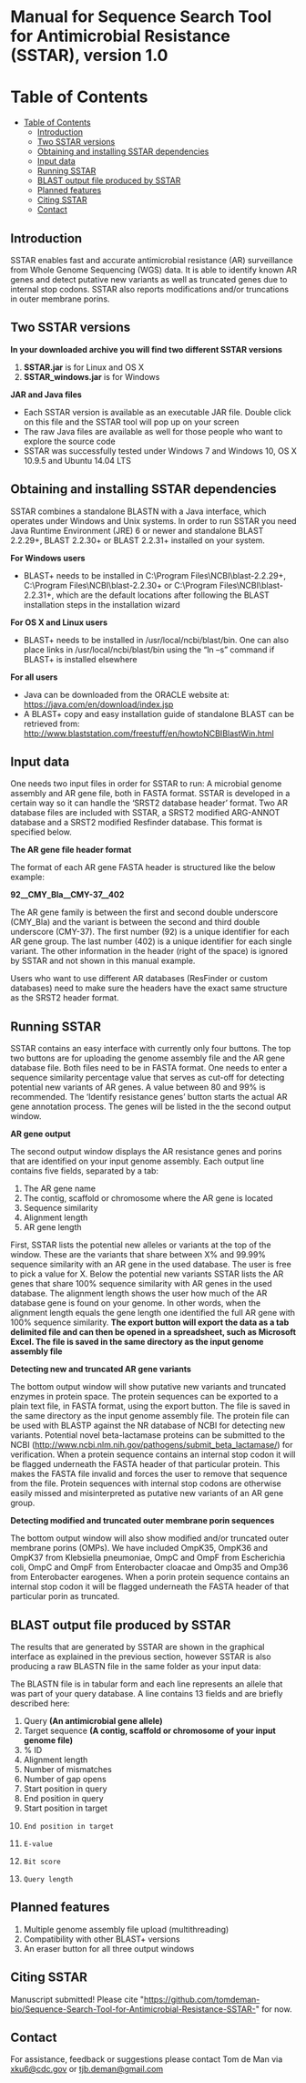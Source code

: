 Manual for Sequence Search Tool for Antimicrobial Resistance (SSTAR), version 1.0
=================================================================================

Table of Contents
=================

* [Table of Contents](#table-of-contents)
  * [Introduction](#introduction)
  * [Two SSTAR versions](#two-sstar-versions)
  * [Obtaining and installing SSTAR dependencies](#obtaining-and-installing-sstar-dependencies)
  * [Input data](#input-data)
  * [Running SSTAR](#running-sstar)
  * [BLAST output file produced by SSTAR](#blast-output-file-produced-by-sstar)
  * [Planned features](#planned-features)
  * [Citing SSTAR](#citing-sstar)
  * [Contact](#contact)

Introduction
------------
SSTAR enables fast and accurate antimicrobial resistance (AR) surveillance from Whole Genome Sequencing (WGS) data. It is able to identify known AR genes and detect putative new variants as well as truncated genes due to internal stop codons. 
SSTAR also reports modifications and/or truncations in outer membrane porins.

Two SSTAR versions
-----------------------------------------------------------------
**In your downloaded archive you will find two different SSTAR versions**

1.	**SSTAR.jar** is for Linux and OS X 
2.	**SSTAR_windows.jar** is for Windows 

**JAR and Java files**

* Each SSTAR version is available as an executable JAR file. Double click on this file and the SSTAR tool will pop up on your screen
* The raw Java files are available as well for those people who want to explore the source code
* SSTAR was successfully tested under Windows 7 and Windows 10, OS X 10.9.5 and Ubuntu 14.04 LTS

Obtaining and installing SSTAR dependencies
-------------------------------------------
SSTAR combines a standalone BLASTN with a Java interface, which operates under Windows and Unix systems. 
In order to run SSTAR you need Java Runtime Environment (JRE) 6 or newer and standalone BLAST 2.2.29+, BLAST 2.2.30+ or BLAST 2.2.31+ installed on your system. 

**For Windows users**
* BLAST+ needs to be installed in C:\\Program Files\\NCBI\\blast-2.2.29+, C:\\Program Files\\NCBI\\blast-2.2.30+ or C:\\Program Files\\NCBI\\blast-2.2.31+, which are the default locations after following the BLAST installation steps in the installation wizard

**For OS X and Linux users**
* BLAST+ needs to be installed in /usr/local/ncbi/blast/bin. One can also place links in /usr/local/ncbi/blast/bin using the “ln –s” command if BLAST+ is installed elsewhere

**For all users**
* Java can be downloaded from the ORACLE website at: https://java.com/en/download/index.jsp
* A BLAST+ copy and easy installation guide of standalone BLAST can be retrieved from: http://www.blaststation.com/freestuff/en/howtoNCBIBlastWin.html

Input data
----------
One needs two input files in order for SSTAR to run: A microbial genome assembly and AR gene file, both in FASTA format. SSTAR is developed in a certain way so it can handle the ‘SRST2 database header’ format. Two AR database files are included with SSTAR, a SRST2 modified ARG-ANNOT database and a SRST2 modified Resfinder database. 
This format is specified below.

**The AR gene file header format**

The format of each AR gene FASTA header is structured like the below example:

**92__CMY_Bla__CMY-37__402**

The AR gene family is between the first and second double underscore (CMY_Bla) and the variant is between the second and third double underscore (CMY-37).
The first number (92) is a unique identifier for each AR gene group. The last number (402) is a unique identifier for each single variant. The other information in the header (right of the space) is ignored by SSTAR and not shown in this manual example.

Users who want to use different AR databases (ResFinder or custom databases) need to make sure the headers have the exact same structure as the SRST2 header format. 

Running SSTAR
-------------
SSTAR contains an easy interface with currently only four buttons. The top two buttons are for uploading the genome assembly file and the AR gene database file. Both files need to be in FASTA format. 
One needs to enter a sequence similarity percentage value that serves as cut-off for detecting potential new variants of AR genes. A value between 80 and 99% is recommended.
The ‘Identify resistance genes’ button starts the actual AR gene annotation process. The genes will be listed in the the second output window.

**AR gene output**

The second output window displays the AR resistance genes and porins that are identified on your input genome assembly. Each output line contains five fields, separated by a tab:

1.	The AR gene name
2.	The contig, scaffold or chromosome where the AR gene is located
3.	Sequence similarity 
4.	Alignment length
5.	AR gene length

First, SSTAR lists the potential new alleles or variants at the top of the window. These are the variants that share between X% and 99.99% sequence similarity with an AR gene in the used database. The user is free to pick a value for X.
Below the potential new variants SSTAR lists the AR genes that share 100% sequence similarity with AR genes in the used database. The alignment length shows the user how much of the AR database gene is found on your genome. In other words, when the alignment length equals the gene length one identified the full AR gene with 100% sequence similarity. 
**The export button will export the data as a tab delimited file and can then be opened in a spreadsheet, such as Microsoft Excel. The file is saved in the same directory as the input genome assembly file**

**Detecting new and truncated AR gene variants**

The bottom output window will show putative new variants and truncated enzymes in protein space. The protein sequences can be exported to a plain text file, in FASTA format, using the export button. The file is saved in the same directory as the input genome assembly file. 
The protein file can be used with BLASTP against the NR database of NCBI for detecting new variants. Potential novel beta-lactamase proteins can be submitted to the NCBI (http://www.ncbi.nlm.nih.gov/pathogens/submit_beta_lactamase/) for verification. 
When a protein sequence contains an internal stop codon it will be flagged underneath the FASTA header of that particular protein. This makes the FASTA file invalid and forces the user to remove that sequence from the file. Protein sequences with internal stop codons are otherwise easily missed and misinterpreted as putative new variants of an AR gene group.

**Detecting modified and truncated outer membrane porin sequences**

The bottom output window will also show modified and/or truncated outer membrane porins (OMPs). We have included OmpK35, OmpK36 and OmpK37 from Klebsiella pneumoniae, OmpC and OmpF from Escherichia coli, OmpC and OmpF from Enterobacter cloacae and Omp35 and Omp36 from Enterobacter earogenes. 
When a porin protein sequence contains an internal stop codon it will be flagged underneath the FASTA header of that particular porin as truncated. 

BLAST output file produced by SSTAR
------------------------------
The results that are generated by SSTAR are shown in the graphical interface as explained in the previous section, however SSTAR is also producing a raw BLASTN file in the same folder as your input data:

The BLASTN file is in tabular form and each line represents an allele that was part of your query database. A line contains 13 fields and are briefly described here:

1. 	Query **(An antimicrobial gene allele)**
2. 	Target sequence **(A contig, scaffold or chromosome of your input genome file)**
3. 	% ID
4. 	Alignment length
5. 	Number of mismatches
6. 	Number of gap opens
7. 	Start position in query 
8. 	End position in query 
9. 	Start position in target
10. 	End position in target
11. 	E-value 
12. 	Bit score
13. 	Query length 


Planned features
----------------
1.	Multiple genome assembly file upload (multithreading)
2.	Compatibility with other BLAST+ versions
3.	An eraser button for all three output windows

Citing SSTAR
------------
Manuscript submitted! 
Please cite "https://github.com/tomdeman-bio/Sequence-Search-Tool-for-Antimicrobial-Resistance-SSTAR-" for now.

Contact
-------
For assistance, feedback or suggestions please contact Tom de Man via xku6@cdc.gov or tjb.deman@gmail.com
 




